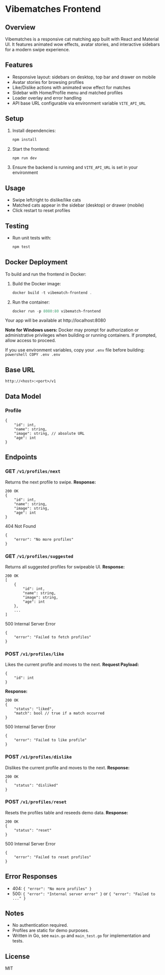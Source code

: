 
# Vibematches Frontend

## Overview
Vibematches is a responsive cat matching app built with React and Material UI. It features animated wow effects, avatar stories, and interactive sidebars for a modern swipe experience.

## Features
- Responsive layout: sidebars on desktop, top bar and drawer on mobile
- Avatar stories for browsing profiles
- Like/Dislike actions with animated wow effect for matches
- Sidebar with Home/Profile menu and matched profiles
- Loader overlay and error handling
- API base URL configurable via environment variable `VITE_API_URL`

## Setup
1. Install dependencies:
	```bash
	npm install
	```
2. Start the frontend:
	```bash
	npm run dev
	```
3. Ensure the backend is running and `VITE_API_URL` is set in your environment

## Usage
- Swipe left/right to dislike/like cats
- Matched cats appear in the sidebar (desktop) or drawer (mobile)
- Click restart to reset profiles

## Testing
- Run unit tests with:
  ```bash
  npm test
  ```

## Docker Deployment

To build and run the frontend in Docker:

1. Build the Docker image:
	```powershell
	docker build -t vibematch-frontend .
	```

2. Run the container:
	```powershell
	docker run -p 8080:80 vibematch-frontend
	```


Your app will be available at http://localhost:8080

**Note for Windows users:**
Docker may prompt for authorization or administrative privileges when building or running containers. If prompted, allow access to proceed.

If you use environment variables, copy your `.env` file before building:
	```powershell
	COPY .env .env
	```

## Base URL
`http://<host>:<port>/v1`

## Data Model
### Profile
```
{
	"id": int,
	"name": string,
	"image": string, // absolute URL
	"age": int
}
```

## Endpoints

### GET `/v1/profiles/next`
Returns the next profile to swipe.
**Response:**
```
200 OK
{
	"id": int,
	"name": string,
	"image": string,
	"age": int
}
```
404 Not Found
```
{
	"error": "No more profiles"
}
```

### GET `/v1/profiles/suggested`
Returns all suggested profiles for swipeable UI.
**Response:**
```
200 OK
[
	{
		"id": int,
		"name": string,
		"image": string,
		"age": int
	},
	...
]
```
500 Internal Server Error
```
{
	"error": "Failed to fetch profiles"
}
```

### POST `/v1/profiles/like`
Likes the current profile and moves to the next.
**Request Payload:**
```
{
	"id": int
}
```
**Response:**
```
200 OK
{
	"status": "liked",
	"match": bool // true if a match occurred
}
```
500 Internal Server Error
```
{
	"error": "Failed to like profile"
}
```

### POST `/v1/profiles/dislike`
Dislikes the current profile and moves to the next.
**Response:**
```
200 OK
{
	"status": "disliked"
}
```

### POST `/v1/profiles/reset`
Resets the profiles table and reseeds demo data.
**Response:**
```
200 OK
{
	"status": "reset"
}
```
500 Internal Server Error
```
{
	"error": "Failed to reset profiles"
}
```

## Error Responses
- 404: `{ "error": "No more profiles" }`
- 500: `{ "error": "Internal server error" }` or `{ "error": "Failed to ..." }`

## Notes
- No authentication required.
- Profiles are static for demo purposes.
- Written in Go, see `main.go` and `main_test.go` for implementation and tests.


## License
MIT
